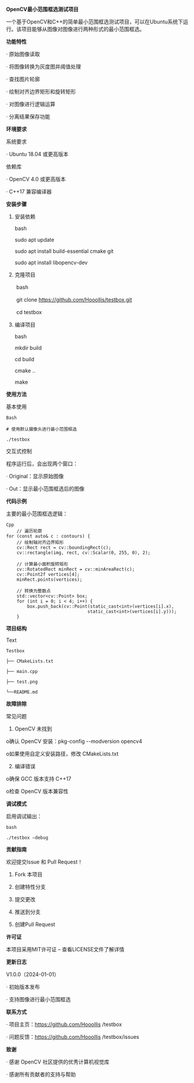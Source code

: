 **OpenCV最小范围框选测试项目**

一个基于OpenCV和C++的简单最小范围框选测试项目，可以在Ubuntu系统下运行。该项目能够从图像对图像进行两种形式的最小范围框选。


**功能特性**

· 原始图像读取

· 将图像转换为灰度图并阈值处理

· 查找图片轮廓

· 绘制对齐边界矩形和旋转矩形

· 对图像进行逻辑运算

· 分离结果保存功能


**环境要求**

系统要求

· Ubuntu 18.04 或更高版本


依赖库

· OpenCV 4.0 或更高版本

· C++17 兼容编译器


**安装步骤**

1. 安装依赖

    bash

    sudo apt update

    sudo apt install build-essential cmake git

    sudo apt install libopencv-dev

2. 克隆项目

　　bash

　　git clone https://github.com/Hooollis/testbox.git

　　cd testbox

3. 编译项目

	bash

	mkdir build

	cd build

	cmake ..

	make

	
**使用方法**

基本使用

	Bash

	# 使用默认摄像头进行最小范围框选

	./testbox


交互式控制

程序运行后，会出现两个窗口：

· Original：显示原始图像

· Out：显示最小范围框选后的图像


**代码示例**

主要的最小范围框选逻辑：

	Cpp
		// 遍历轮廓
    for (const auto& c : contours) {
        // 绘制轴对齐边界矩形
        cv::Rect rect = cv::boundingRect(c);
        cv::rectangle(img, rect, cv::Scalar(0, 255, 0), 2);
        
        // 计算最小面积旋转矩形
        cv::RotatedRect minRect = cv::minAreaRect(c);
        cv::Point2f vertices[4];
        minRect.points(vertices);
        
        // 转换为整数点
        std::vector<cv::Point> box;
        for (int i = 0; i < 4; i++) {
            box.push_back(cv::Point(static_cast<int>(vertices[i].x), 
                                   static_cast<int>(vertices[i].y)));
        }
        
**项目结构**

Text

	Testbox

    ├── CMakeLists.txt

    ├── main.cpp

    ├── test.png

    └──README.md

    
**故障排除**

常见问题

1. OpenCV 未找到

o确认 OpenCV 安装：pkg-config --modversion opencv4

o如果使用自定义安装路径，修改 CMakeLists.txt

2. 编译错误

o确保 GCC 版本支持 C++17

o检查 OpenCV 版本兼容性


**调试模式**

启用调试输出：

	bash

	./testbox –debug

	
**贡献指南**

欢迎提交Issue 和 Pull Request！

1. Fork 本项目

2. 创建特性分支

3. 提交更改

4. 推送到分支

5. 创建Pull Request


**许可证**

本项目采用MIT许可证 – 查看LICENSE文件了解详情


**更新日志**

V1.0.0（2024-01-01）

· 初始版本发布

· 支持图像进行最小范围框选


**联系方式**

· 项目主页：https://github.com/Hooollis /testbox

· 问题反馈：https://github.com/Hooollis /testbox/issues


**致谢**

· 感谢 OpenCV 社区提供的优秀计算机视觉库

· 感谢所有贡献者的支持与帮助
